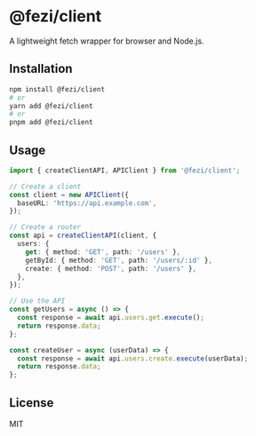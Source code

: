 # @fezi/client

A lightweight fetch wrapper for browser and Node.js.

## Installation

```bash
npm install @fezi/client
# or
yarn add @fezi/client
# or
pnpm add @fezi/client
```

## Usage

```typescript
import { createClientAPI, APIClient } from '@fezi/client';

// Create a client
const client = new APIClient({
  baseURL: 'https://api.example.com',
});

// Create a router
const api = createClientAPI(client, {
  users: {
    get: { method: 'GET', path: '/users' },
    getById: { method: 'GET', path: '/users/:id' },
    create: { method: 'POST', path: '/users' },
  },
});

// Use the API
const getUsers = async () => {
  const response = await api.users.get.execute();
  return response.data;
};

const createUser = async (userData) => {
  const response = await api.users.create.execute(userData);
  return response.data;
};
```

## License

MIT
